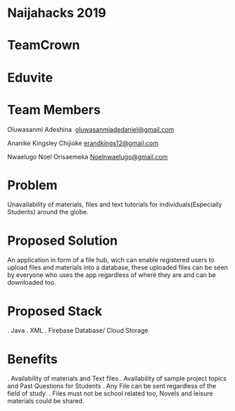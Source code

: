 # Naijahacks 2019 
# TeamCrown
# Eduvite 

# Team Members
Oluwasanmi Adeshina  oluwasanmiadedaniel@gmail.com

Ananike Kingsley Chijioke erandkings12@gmail.com

Nwaelugo Noel Orisaemeka  Noelnwaelugo@gmail.com

# Problem
Unavailability of materials, files and text tutorials for individuals(Especially Students) around the globe.

# Proposed Solution
An application in form of a file hub, wich can enable registered users to upload files and materials into a database, these uploaded files can be seen by everyone who uses the app regardless of where they are and can be downloaded too.

# Proposed Stack
. Java
. XML
. Firebase Database/ Cloud Storage

# Benefits
. Availability of materials and Text files
. Availability of sample project topics and Past Questions for Students
. Any File can be sent regardless of the field of study. 
. Files must not be school related too, Novels and leisure materials could be shared.


